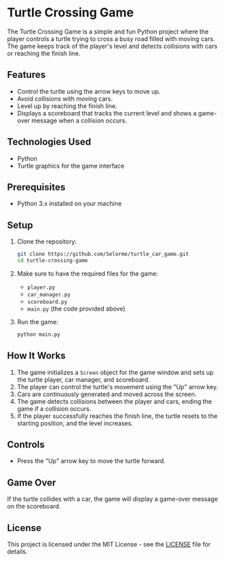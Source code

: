 # Turtle Crossing Game

The Turtle Crossing Game is a simple and fun Python project where the player controls a turtle trying to cross a busy road filled with moving cars. The game keeps track of the player's level and detects collisions with cars or reaching the finish line.

## Features

- Control the turtle using the arrow keys to move up.
- Avoid collisions with moving cars.
- Level up by reaching the finish line.
- Displays a scoreboard that tracks the current level and shows a game-over message when a collision occurs.

## Technologies Used

- Python
- Turtle graphics for the game interface

## Prerequisites

- Python 3.x installed on your machine

## Setup

1. Clone the repository:

   ```bash
   git clone https://github.com/Selorme/turtle_car_game.git
   cd turtle-crossing-game
   ```

2. Make sure to have the required files for the game:
   - `player.py`
   - `car_manager.py`
   - `scoreboard.py`
   - `main.py` (the code provided above)

3. Run the game:

   ```bash
   python main.py
   ```

## How It Works

1. The game initializes a `Screen` object for the game window and sets up the turtle player, car manager, and scoreboard.
2. The player can control the turtle's movement using the "Up" arrow key.
3. Cars are continuously generated and moved across the screen.
4. The game detects collisions between the player and cars, ending the game if a collision occurs.
5. If the player successfully reaches the finish line, the turtle resets to the starting position, and the level increases.

## Controls

- Press the "Up" arrow key to move the turtle forward.

## Game Over

If the turtle collides with a car, the game will display a game-over message on the scoreboard.

## License

This project is licensed under the MIT License - see the [LICENSE](LICENSE) file for details.
